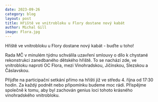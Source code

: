 ```yaml
---
date: 2023-09-26
category: blog
layout: post
title: Hřiště ve vnitrobloku u Flory dostane nový kabát
author: Michal Gill
image: Flora.jpg
---
```


Hřiště ve vnitrobloku u Flory dostane nový kabát - buďte u toho!

Rada MČ v minulém týdnu schválila uzavření smlouvy o dílo k chystané rekonstrukci zanedbaného dětského hřiště. To se nachází zde, ve vnitrobloku naproti OC Flora, mezi Vinohradskou, Jičínskou, Slezskou a Čáslavskou.

Přijďte na participační setkání přímo na hřišti již ve středu 4. října od 17:30 hodin. Za každý podnět nebo připomínku budeme moc rádi. Přispějme společně k tomu, aby byl zachován genius loci tohoto krásného vinohradského vnitrobloku.


